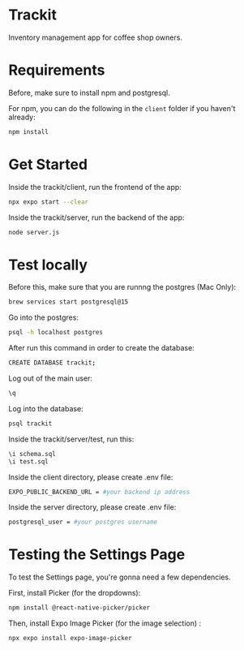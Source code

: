 # Trackit

Inventory management app for coffee shop owners.

# Requirements

Before, make sure to install npm and postgresql.

For npm, you can do the following in the `client` folder if you haven't already:
```bash
npm install
```

# Get Started

Inside the trackit/client, run the frontend of the app:
```bash
npx expo start --clear
```

Inside the trackit/server, run the backend of the app:
```bash
node server.js
```

# Test locally

Before this, make sure that you are runnng the postgres (Mac Only):
```bash
brew services start postgresql@15
```

Go into the postgres:
```bash
psql -h localhost postgres
```

After run this command in order to create the database:
```bash
CREATE DATABASE trackit;
```

Log out of the main user:
```bash
\q
```

Log into the database:
```bash
psql trackit
```

Inside the trackit/server/test, run this:
```bash
\i schema.sql
\i test.sql
```

Inside the client directory, please create .env file:
```bash
EXPO_PUBLIC_BACKEND_URL = #your backend ip address
```

Inside the server directory, please create .env file:
```bash
postgresql_user = #your postgres username
```

# Testing the Settings Page

To test the Settings page, you're gonna need a few dependencies.

First, install Picker (for the dropdowns):
```bash
npm install @react-native-picker/picker 
```

Then, install Expo Image Picker (for the image selection) :
```bash
npx expo install expo-image-picker
```